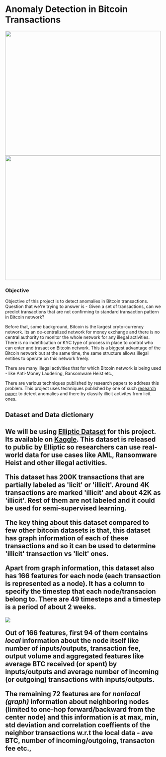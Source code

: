 <h1> Anomaly Detection in Bitcoin Transactions </h1> 

<p float="left">
  <img src="https://www.moneytaskforce.com/wp-content/uploads/2019/07/95995559_s.jpg" width="500" height="400" />
  <img src="https://upload.wikimedia.org/wikipedia/commons/4/4f/%EA%B0%90%EC%97%BC%EC%82%AC%EC%A7%84.png" width="500" height="400"/> 
</p>

<H3> Objective </H3>

Objective of this project is to detect anomalies in Bitcoin transactions. Question that we're trying to answer is - Given a set of transactions, can we predict transactions that are not confirming to standard transaction pattern in Bitcoin network? 

Before that, some background, Bitcoin is the largest cryto-currency network. Its an de-centralized network for money exchange and there is no central authority to monitor the whole network for any illegal activities. There is no indetification or KYC type of process in place to control who can enter and trasact on Bitcoin network. This is a biggest advantage of the Bitcoin network but at the same time, the same structure allows illegal entities to operate on this network freely. 

There are many illegal activities that for which Bitcoin network is being used - like Anti-Money Laudering, Ransomware Heist etc.,

There are various techniques published by research papers to address this problem. This project uses techniques published by one of such [research paper](https://arxiv.org/abs/1908.02591) to detect anomalies and there by classify illicit activites from licit ones.

<H2> Dataset and Data dictionary <H2>

We will be using [Elliptic Dataset](https://medium.com/elliptic/the-elliptic-data-set-opening-up-machine-learning-on-the-blockchain-e0a343d99a14) for this project. Its available on [Kaggle](https://www.kaggle.com/ellipticco/elliptic-data-set). This dataset is released to public by Elliptic so researchers can use real-world data for use cases like AML, Ransomware Heist and other illegal activities.

This dataset has 200K transactions that are partially labeled as 'licit' or 'illicit'. Around 4K transactions are marked 'illicit' and about 42K as 'illicit'. Rest of them are not labeled and it could be used for semi-supervised learning.

The key thing about this dataset compared to few other bitcoin datasets is that, this dataset has graph information of each of these transactions and so it can be used to determine 'illicit' transaction vs 'licit' ones. 

Apart from graph information, this dataset also has 166 features for each node (each transaction is represented as a node). It has a column to specify the timestep that each node/transacion belong to. There are 49 timesteps and a timestep is a period of about 2 weeks. 

<p float="left">
  <img src="https://miro.medium.com/max/875/1*mt4NEJOfr4rl_-0gp1fAlg.png"/>
</p>

[](https://miro.medium.com/max/875/1*mt4NEJOfr4rl_-0gp1fAlg.png)

Out of 166 features, first 94 of them contains *local* information about the node itself like number of inputs/outputs, transaction fee, output volume and aggregated features like average BTC received (or spent) by inputs/outputs and average number of incoming (or outgoing) transactions with inputs/outputs.

The remaining 72 features are for *nonlocal (graph)* information about neighboring nodes (limited to one-hop forward/backward from the center node) and this information is at max, min, std deviation and correlation coeffients of the neighbor transactions w.r.t the local data - ave BTC, number of incoming/outgoing, transacton fee etc.,
